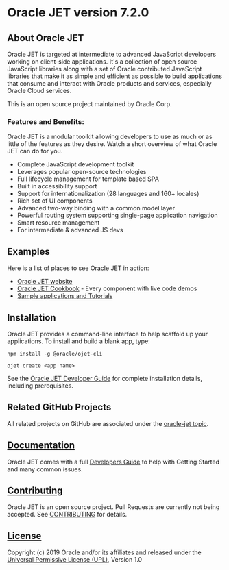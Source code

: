 # Oracle JET version 7.2.0

## About Oracle JET
Oracle JET is targeted at intermediate to advanced JavaScript developers working on client-side applications. It's a collection of open source JavaScript libraries along with a set of Oracle contributed JavaScript libraries that make it as simple and efficient as possible to build applications that consume and interact with Oracle products and services, especially Oracle Cloud services.

This is an open source project maintained by Oracle Corp.

### Features and Benefits:
Oracle JET is a modular toolkit allowing developers to use as much or as little of the features as they desire. Watch a short overview of what Oracle JET can do for you.

* Complete JavaScript development toolkit 
* Leverages popular open-source technologies
* Full lifecycle management for template based SPA
* Built in accessibility support
* Support for internationalization (28 languages and 160+ locales)
* Rich set of UI components
* Advanced two-way binding with a common model layer
* Powerful routing system supporting single-page application navigation
* Smart resource management
* For intermediate & advanced JS devs

## Examples
Here is a list of places to see Oracle JET in action:
* [Oracle JET website](http://oraclejet.org)
* [Oracle JET Cookbook](http://www.oracle.com/webfolder/technetwork/jet/jetCookbook.html) - Every component with live code demos
* [Sample applications and Tutorials](http://www.oracle.com/webfolder/technetwork/jet/globalExamples.html)


## Installation
Oracle JET provides a command-line interface to help scaffold up your applications.  To install and build a blank app, type:

```
npm install -g @oracle/ojet-cli

ojet create <app name>
```
See the [Oracle JET Developer Guide](http://www.oracle.com/pls/topic/lookup?ctx=jet720&id=homepage) for complete installation details, including prerequisites.

## Related GitHub Projects
All related projects on GitHub are associated under the [oracle-jet topic](https://github.com/search?q=topic%3Aoracle-jet+org%3Aoracle&type=Repositories).

## [Documentation](http://www.oracle.com/pls/topic/lookup?ctx=jet720&id=homepage)
Oracle JET comes with a full [Developers Guide](http://www.oracle.com/pls/topic/lookup?ctx=jet720&id=homepage) to help with Getting Started and many common issues.

## [Contributing](https://github.com/oracle/oraclejet/tree/master/CONTRIBUTING.md)
Oracle JET is an open source project. Pull Requests are currently not being accepted. See 
[CONTRIBUTING](https://github.com/oracle/oraclejet/tree/master/CONTRIBUTING.md)
for details.

## [License](https://github.com/oracle/oraclejet/tree/master/LICENSE)
Copyright (c) 2019 Oracle and/or its affiliates and released  under the 
[Universal Permissive License (UPL)](https://oss.oracle.com/licenses/upl/), Version 1.0

